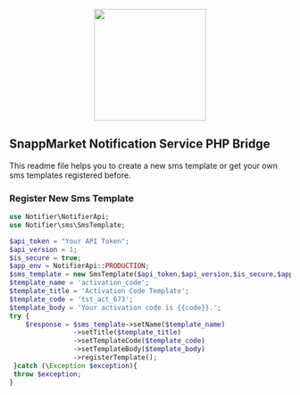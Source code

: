 <p align="center"><a href="https://snapp.market" target="_blank"><img src="https://snapp.market/static/media/logo.d5ee94bf.png" width="200"></a></p>

## SnappMarket Notification Service PHP Bridge
This readme file helps you to create a new sms template or get your own sms templates registered before.
### Register New Sms Template
```php
use Notifier\NotifierApi;
use Notifier\sms\SmsTemplate;

$api_token = "Your API Token";
$api_version = 1;
$is_secure = true;
$app_env = NotifierApi::PRODUCTION;
$sms_template = new SmsTemplate($api_token,$api_version,$is_secure,$app_env);
$template_name = 'activation_code';
$template_title = 'Activation Code Template';
$template_code = 'tst_act_673';
$template_body = 'Your activation code is {{code}}.';
try {
    $response = $sms_template->setName($template_name)
                ->setTitle($template_title)
                ->setTemplateCode($template_code)
                ->setTemplateBody($template_body)
                ->registerTemplate();
 }catch (\Exception $exception){
 throw $exception;
}
```